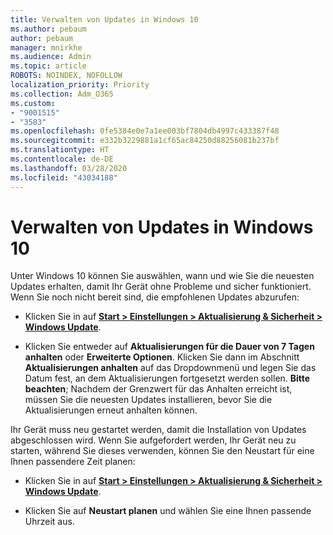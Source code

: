 ```yaml
---
title: Verwalten von Updates in Windows 10
ms.author: pebaum
author: pebaum
manager: mnirkhe
ms.audience: Admin
ms.topic: article
ROBOTS: NOINDEX, NOFOLLOW
localization_priority: Priority
ms.collection: Adm_O365
ms.custom:
- "9001515"
- "3583"
ms.openlocfilehash: 0fe5384e0e7a1ee003bf7804db4997c433387f48
ms.sourcegitcommit: e332b3229881a1cf65ac84250d88256081b237bf
ms.translationtype: HT
ms.contentlocale: de-DE
ms.lasthandoff: 03/28/2020
ms.locfileid: "43034188"
---
```

# <a name="manage-updates-in-windows-10"></a>Verwalten von Updates in Windows 10

Unter Windows 10 können Sie auswählen, wann und wie Sie die neuesten Updates erhalten, damit Ihr Gerät ohne Probleme und sicher funktioniert. Wenn Sie noch nicht bereit sind, die empfohlenen Updates abzurufen:

- Klicken Sie in auf **[Start > Einstellungen > Aktualisierung & Sicherheit > Windows Update](ms-settings:windowsupdate)**.

- Klicken Sie entweder auf **Aktualisierungen für die Dauer von 7 Tagen anhalten** oder **Erweiterte Optionen**. Klicken Sie dann im Abschnitt **Aktualisierungen anhalten** auf das Dropdownmenü und legen Sie das Datum fest, an dem Aktualisierungen fortgesetzt werden sollen. **Bitte beachten**; Nachdem der Grenzwert für das Anhalten erreicht ist, müssen Sie die neuesten Updates installieren, bevor Sie die Aktualisierungen erneut anhalten können.

Ihr Gerät muss neu gestartet werden, damit die Installation von Updates abgeschlossen wird. Wenn Sie aufgefordert werden, Ihr Gerät neu zu starten, während Sie dieses verwenden, können Sie den Neustart für eine Ihnen passendere Zeit planen:

- Klicken Sie in auf **[Start > Einstellungen > Aktualisierung & Sicherheit > Windows Update](ms-settings:windowsupdate)**.

- Klicken Sie auf **Neustart planen** und wählen Sie eine Ihnen passende Uhrzeit aus.
